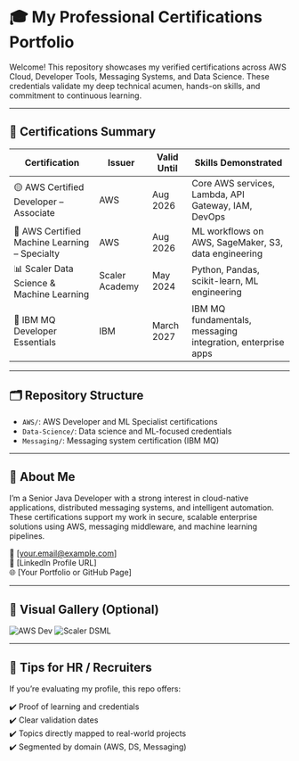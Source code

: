 # 🎓 My Professional Certifications Portfolio

Welcome! This repository showcases my verified certifications across AWS Cloud, Developer Tools, Messaging Systems, and Data Science. These credentials validate my deep technical acumen, hands-on skills, and commitment to continuous learning.

---

## 📜 Certifications Summary

| Certification | Issuer | Valid Until | Skills Demonstrated |
|---------------|--------|-------------|----------------------|
| 🟡 AWS Certified Developer – Associate | AWS | Aug 2026 | Core AWS services, Lambda, API Gateway, IAM, DevOps |
| 🧠 AWS Certified Machine Learning – Specialty | AWS | Aug 2026 | ML workflows on AWS, SageMaker, S3, data engineering |
| 📊 Scaler Data Science & Machine Learning | Scaler Academy | May 2024 | Python, Pandas, scikit-learn, ML engineering |
| 💬 IBM MQ Developer Essentials | IBM | March 2027 | IBM MQ fundamentals, messaging integration, enterprise apps |

---

## 🗂 Repository Structure

- `AWS/`: AWS Developer and ML Specialist certifications
- `Data-Science/`: Data science and ML-focused credentials
- `Messaging/`: Messaging system certification (IBM MQ)

---

## 🧠 About Me

I’m a Senior Java Developer with a strong interest in cloud-native applications, distributed messaging systems, and intelligent automation. These certifications support my work in secure, scalable enterprise solutions using AWS, messaging middleware, and machine learning pipelines.

📧 [your.email@example.com]  
🔗 [LinkedIn Profile URL]  
🌐 [Your Portfolio or GitHub Page]

---

## 📌 Visual Gallery (Optional)
![AWS Dev](./AWS/aws-certified-developer-associate-2026.png)
![Scaler DSML](./Data-Science/scaler-dsml-certification-2024.png)

---

## 📎 Tips for HR / Recruiters

If you’re evaluating my profile, this repo offers:

✔️ Proof of learning and credentials  
✔️ Clear validation dates  
✔️ Topics directly mapped to real-world projects  
✔️ Segmented by domain (AWS, DS, Messaging)  

